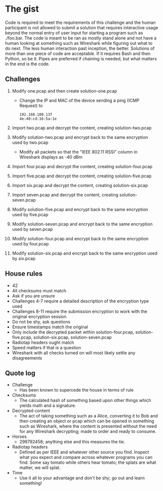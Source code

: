 # The gist
Code is required to meet the requirements of this challenge and the human participant is not allowed to submit a solution that requires interactive usage beyond the normal entry of user input for starting a program such as ./foo.bar.  The code is meant to be ran as mostly stand alone and not have a human looking at something such as Wireshark while figuring out what to do next.  The less human interaction past inception, the better.  Solutions of more than one piece of code are acceptable.  If it requires Bash and then Python, so be it.  Pipes are preferred if chaining is needed, but what matters in the end is the code.

## Challenges
1. Modify one.pcap and then create solution-one.pcap
   * Change the IP and MAC of the device sending a ping (ICMP Request) to
     ```
     192.168.100.137
     4e:40:cd:16:5a:1e
     ```

2. Import two.pcap and decrypt the content, creating solution-two.pcap

3. Modify solution-two.pcap and encrypt back to the same encryption used by two.pcap
   * Modify all packets so that the "IEEE 802.11 RSSI" column in Wireshark displays as -40 dBm

4. Import four.pcap and decrypt the content, creating solution-four.pcap

5. Import five.pcap and decrypt the content, creating solution-five.pcap

6. Import six.pcap and decrypt the content, creating solution-six.pcap

7. Import seven.pcap and decrypt the content, creating solution-seven.pcap

8. Modify solution-five.pcap and encrypt back to the same encryption used by five.pcap

9. Modify solution-seven.pcap and encrypt back to the same encryption used by seven.pcap

10. Modify solution-four.pcap and encrypt back to the same encryption used by four.pcap

11. Modify solution-six.pcap and encrypt back to the same encryption used by six.pcap

## House rules
* 42
* All checksums must match
* Ask if you are unsure
* Challenges 4-7 require a detailed description of the encryption type used
* Challenges 8-11 require the submission encryption to work with the original encryption session
* Do not be shy, ask questions
* Ensure timestamps match the original
* Only include the decrypted packet within solution-four.pcap, solution-five.pcap, solution-six.pcap, solution-seven.pcap
* Radiotap headers ought match
* Speed matters if that is a question
* Wireshark with all checks turned on will most likely settle any disagreements

## Quote log
* Challenge
  * Has been known to supercede the house in terms of rule
* Checksums
  * The calculated hash of something based upon other things which yields math and a signature.
* Decrypted content
  * The act of taking something such as a Alice, converting it to Bob and then creating an object or pcap which can be opened in something such as Wireshark, where the content is presented without the need for any Wireshark decrypting; made to order and ready to consume.
* Horses
  * 299792458; anything else and this measures the tie.
* Radiotap headers
  * Defined as per IEEE and whatever other source you find.  Inspect what you expect and compare across whatever programs you can find.  Some say tomato while others hear tomato; the splats are what matter, we will splat.
* Time
  * Use it all to your advantage and don't be shy; go out and learn something!
